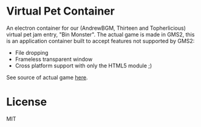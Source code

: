 # Virtual Pet Container
An electron container for our (AndrewBGM, Thirteen and Topherlicious) virtual pet jam entry, "Bin Monster". The actual game is made in GMS2, this is an application container built to accept features not supported by GMS2:

- File dropping
- Frameless transparent window
- Cross platform support with only the HTML5 module ;)

See source of actual game [here](https://github.com/AndrewBGM/virtual-pet-jam-2018).

# License
MIT
